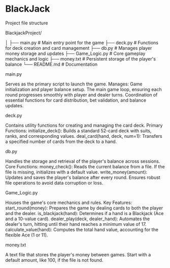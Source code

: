 # BlackJack
Project file structure

BlackjackProject/

│
├── main.py                # Main entry point for the game
├── deck.py                # Functions for deck creation and card management
├── db.py                  # Manages player money storage and updates
├── Game_Logic.py          # Core gameplay mechanics and logic
├── money.txt         # Persistent storage of the player's balance
└── README.md              # Documentation

main.py


Serves as the primary script to launch the game.
Manages:
Game initialization and player balance setup.
The main game loop, ensuring each round progresses smoothly with player and dealer turns.
Coordination of essential functions for card distribution, bet validation, and balance updates.

deck.py


Contains utility functions for creating and managing the card deck.
Primary Functions:
initialize_deck(): Builds a standard 52-card deck with suits, ranks, and corresponding values.
deal_card(hand, deck, num=1): Transfers a specified number of cards from the deck to a hand.

db.py


Handles the storage and retrieval of the player's balance across sessions.
Core Functions:
money_check(): Reads the current balance from a file. If the file is missing, initializes with a default value.
write_money(amount): Updates and saves the player's balance after every round.
Ensures robust file operations to avoid data corruption or loss.

Game_Logic.py


Houses the game's core mechanics and rules.
Key Features:
start_round(money): Prepares the game by dealing cards to both the player and the dealer.
is_blackjack(hand): Determines if a hand is a Blackjack (Ace and a 10-value card).
dealer_play(deck, dealer_hand): Automates the dealer's turn, hitting until their hand reaches a minimum value of 17.
calculate_value(hand): Computes the total hand value, accounting for the flexible Ace (1 or 11).

money.txt

A text file that stores the player's money between games.
Start with a default amount, like 100, if the file is not found.
